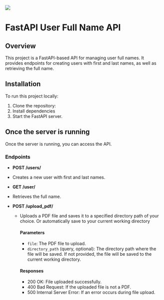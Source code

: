 <img src="https://encrypted-tbn0.gstatic.com/images?q=tbn:ANd9GcSJmhRwWJ82DoVR7v1wUR5uoYWxC2e4qrRlNF7zYWyB0zHCq2QhZsvcek0MA7dl_jD8x3k&usqp=CAU">

# FastAPI User Full Name API

## Overview
This project is a FastAPI-based API for managing user full names. It provides endpoints for creating users with first and last names, as well as retrieving the full name.

## Installation
To run this project locally:

1. Clone the repository:
2. Install dependencies
3. Start the FastAPI server.

## Once the server is running
Once the server is running, you can access the API.

### Endpoints

- **POST /users/**
- Creates a new user with first and last names.

- **GET /user/**
- Retrieves the full name.

- **POST /upload_pdf/**
  - Uploads a PDF file and saves it to a specified directory path of your choice. Or automatically save to your current working directory

    #### Parameters
    - `file`: The PDF file to upload.
    - `directory_path` (query, optional): The directory path where the file will be saved. If not provided, the file will be saved to the current working directory.

    #### Responses
    - 200 OK: File uploaded successfully.
    - 400 Bad Request: If the uploaded file is not a PDF.
    - 500 Internal Server Error: If an error occurs during file upload.



